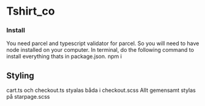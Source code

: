 # Tshirt_co

### Install

You need parcel and typescript validator for parcel.
So you will need to have node installed on your computer.
In terminal, do the following command to install everything thats in package.json.
npm i

## Styling

cart.ts och checkout.ts styalas båda i checkout.scss
Allt gemensamt stylas på starpage.scss
